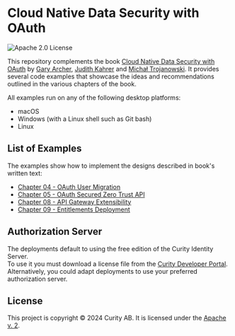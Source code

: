# Cloud Native Data Security with OAuth

![Apache 2.0 License](https://img.shields.io/github/license/curityio/cloud-native-oauth-security-examples)

This repository complements the book [Cloud Native Data Security with OAuth](https://www.oreilly.com/library/view/cloud-native-data/9781098164874/) by [Gary Archer](https://github.com/gary-archer), [Judith Kahrer](https://github.com/ju-cu) and [Michał Trojanowski](https://github.com/mtrojanowski). It provides several code examples that showcase the ideas and recommendations outlined in the various chapters of the book.

All examples run on any of the following desktop platforms:

- macOS
- Windows (with a Linux shell such as Git bash)
- Linux

## List of Examples

The examples show how to implement the designs described in book's written text:

- [Chapter 04 - OAuth User Migration](https://github.com/curityio/cloud-native-oauth-security-examples/tree/main/chapter-04-scim-user-migration)
- [Chapter 05 - OAuth Secured Zero Trust API](chapter-05-secure-api-development/README.md)
- [Chapter 08 - API Gateway Extensibility](chapter-08-api-gateway/README.md)
- [Chapter 09 - Entitlements Deployment](chapter-09-entitlements/README.md)

## Authorization Server

The deployments default to using the free edition of the Curity Identity Server.\
To use it you must download a license file from the [Curity Developer Portal](https://developer.curity.io/community-edition/).\
Alternatively, you could adapt deployments to use your preferred authorization server.

## License

This project is copyright &#169; 2024 Curity AB. It is licensed under the [Apache v. 2](LICENSE).
